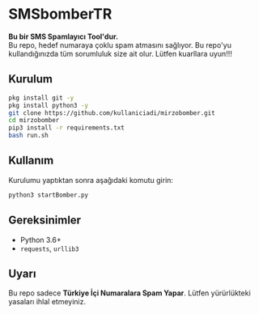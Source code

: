 # SMSbomberTR

**Bu bir SMS Spamlayıcı Tool'dur.**  
Bu repo, hedef numaraya çoklu spam atmasını sağlıyor. Bu repo'yu kullandığınızda tüm sorumluluk size ait olur. Lütfen kuarllara uyun!!!

## Kurulum

```bash
pkg install git -y
pkg install python3 -y
git clone https://github.com/kullaniciadi/mirzobomber.git
cd mirzobomber
pip3 install -r requirements.txt
bash run.sh
```

## Kullanım

Kurulumu yaptıktan sonra aşağıdaki komutu girin:

```bash
python3 startBomber.py
```

## Gereksinimler

- Python 3.6+
- `requests`, `urllib3`

## Uyarı

Bu repo sadece **Türkiye İçi Numaralara Spam Yapar**. Lütfen yürürlükteki yasaları ihlal etmeyiniz.
